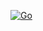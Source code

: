 [![Go](https://github.com/PauloJunior5/projeto-go-testes-main/actions/workflows/go.yml/badge.svg)](https://github.com/PauloJunior5/projeto-go-testes-main/actions/workflows/go.yml)
